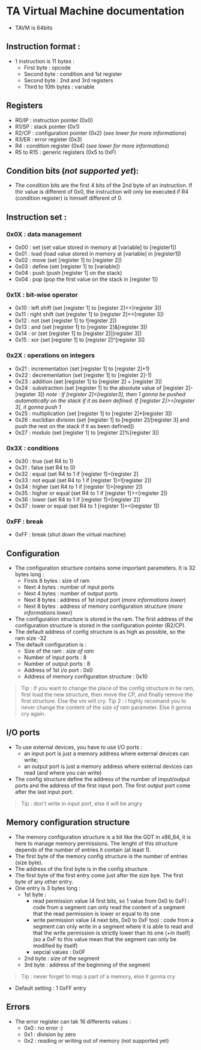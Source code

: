 # TA Virtual Machine documentation
* TAVM is 64bits


## Instruction format :
* 1 instruction is 11 bytes :
	* First byte : opcode
	* Second byte : condition and 1st register
	* Second byte : 2nd and 3rd registers
	* Third to 10th bytes : variable

## Registers
* R0/IP : instruction pointer (0x0)
* R1/SP : stack pointer (0x1)
* R2/CP : configuration pointer (0x2) (*see lower for more informations*)
* R3/ER : error register (0x3)
* R4 : condition register (0x4) (*see lower for more informations*)
* R5 to R15 : generic registers (0x5 to 0xF)

## Condition bits (*not supported yet*):
* The condition bits are the first 4 bits of the 2nd byte of an instruction. If thir value is different of 0x0, the instruction will only be executed if R4 (condition register) is himself different of 0.

## Instruction set :

### 0x0X : data management 
* 0x00 : set (set value stored in memory at [variable] to [register1])
* 0x01 : load (load value stored in memory at [variable] in [register1])
* 0x02 : move (set [register 1] to [register 2])
* 0x03 : define (set [register 1] to [variable])
* 0x04 : push (push [register 1] on the stack)
* 0x04 : pop (pop the first value on the stack in [register 1])

### 0x1X : bit-wise operator
* 0x10 : left shift (set [register 1] to [register 2]<<[register 3])
* 0x11 : right shift (set [register 1] to [register 2]<<[register 3])
* 0x12 : not (set [register 1] to ![register 2])
* 0x13 : and (set [register 1] to [register 2]&[register 3])
* 0x14 : or (set [register 1] to [register 2]|[register 3])
* 0x15 : xor (set [register 1] to [register 2]^[register 3])

### 0x2X : operations on integers
* 0x21 : incrementation (set [register 1] to [register 2]+1)
* 0x22 : decrementation (set [register 1] to [register 2]-1)
* 0x23 : addition (set [register 1] to [register 2] + [register 3])
* 0x24 : substraction (set [register 1] to the absolute value of [register 2]-[register 3]) *note : if [register 2]<[register3], then 1 gonna be pushed automatically on the stack if it as been defined. If [register 2]>=[register 3], it gonna push 1*
* 0x25 : multiplication (set [register 1] to [register 2]*[register 3])
* 0x26 : euclidian division (set [register 1] to [register 2]/[register 3] and push the rest on the stack if it as been defined])
* 0x27 : modulo (set [register 1] to [register 2]%[register 3])

### 0x3X : conditions
* 0x30 : true (set R4 to 1)
* 0x31 : false (set R4 to 0)
* 0x32 : equal (set R4 to 1 if [register 1]=[register 2]
* 0x33 : not equal (set R4 to 1 if [register 1]=![register 2])
* 0x34 : higher (set R4 to 1 if [register 1]>[register 2])
* 0x35 : higher or equal (set R4 to 1 if [register 1]>=[register 2])
* 0x36 : lower (set R4 to 1 if [register 1]<[register 2])
* 0x37 : lower or equal (set R4 to 1 [register 1]=<[register 1])

### 0xFF : break
* 0xFF : break (shut down the virtual machine)

## Configuration
* The configuration structure contains some important parameters. It is 32 bytes long :
	* Firsts 8 bytes : size of ram
	* Next 4 bytes : number of input ports 
	* Next 4 bytes : number of output ports
	* Next 8 bytes : address of 1st input port (*more informations lower*)
	* Next 8 bytes : address of memory configuration structure (*more informations lower*)
* The configuration structure is stored in the ram. The first address of the configuration structure is stored in the configuration pointer (R2/CP).
* The default address of config structure is as high as possible, so the ram size -32 
* The default configuration is :
	* Size of the ram : *size of ram* 
	* Number of input ports : 8
	* Number of output ports : 8
	* Address of 1st i/o port : 0x0
	* Address of memory configuration structure : 0x10
> Tip : if you want to change the place of the config structure in he ram, first load the new structure, then move the CP, and finally remove the first structure. Else the vm will cry.
> Tip 2 : i highly recomand you to never change the content of the *size of ram* parameter. Else it gonna cry again.

## I/O ports
* To use external devices, you have to use I/O ports :
	* an input port is just a memory address where external devices can write;
	* an output port is just a memory address where external devices can read (and where you can write) 
* The config structure define the address of the number of imput/output ports and the address of the first input port. The first output port come after the last input port.
> Tip : don't write in input port, else it will be angry

## Memory configuration structure
* The memory configuration structure is a bit like the GDT in x86_64, it is here to manage memory permissions. The lenght of this structure depends of the number of entries it contain (at least 1). 
* The first byte of the memory config structure is the number of entries (size byte). 
* The address of the first byte is in the config structure.
* The first byte of the first entry come just after the size bye. The first byte of any other entry.
* One entry is 3 bytes long :
	* 1st byte : 
		* read permission value (4 first bits, so 1 value from 0x0 to 0xF) : code from a segment can only read the content of a segment that the read permission is lower or equal to its one
		* write permission value (4 next bits, 0x0 to 0xF too) : code from a segment can only  write in a segment where it is able to read and that the write permission is strictly lower than its one (+in itself) (so a 0xF to this value mean that the segment can only be modified by itself)
		* sepcial values : 0x0F
	* 2nd byte : size of the segment
	* 3rd byte : address of the beginning of the segment
> Tip : never forget to map a part of a memory, else it gonna cry
* Default setting : 1 0xFF entry

## Errors 
* The error register can tak 16 differents values :
	* 0x0 : no error :)
	* 0x1 : division by zero
	* 0x2 : reading or writing out of memory (not supported yet)
